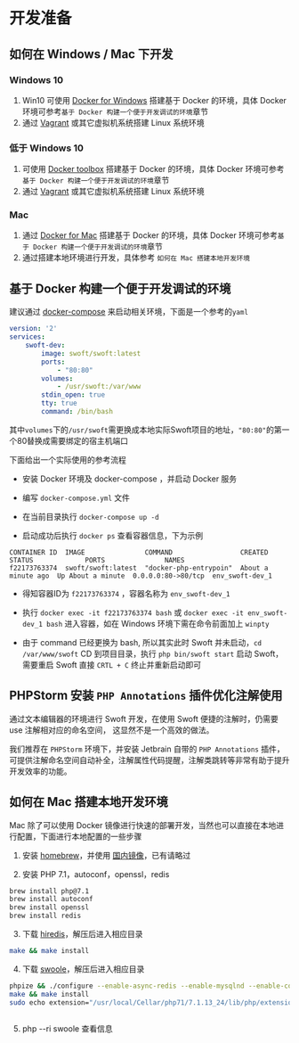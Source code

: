 # 开发准备

## 如何在 Windows / Mac 下开发

### Windows 10

1. Win10 可使用 [Docker for Windows](https://www.docker.com/docker-windows) 搭建基于 Docker 的环境，具体 Docker 环境可参考`基于 Docker 构建一个便于开发调试的环境`章节
2. 通过 [Vagrant](https://www.vagrantup.com) 或其它虚拟机系统搭建 Linux 系统环境

### 低于 Windows 10

1. 可使用 [Docker toolbox](https://docs.docker.com/toolbox/) 搭建基于 Docker 的环境，具体 Docker 环境可参考`基于 Docker 构建一个便于开发调试的环境`章节
2. 通过 [Vagrant](https://www.vagrantup.com) 或其它虚拟机系统搭建 Linux 系统环境

### Mac

1. 通过 [Docker for Mac](https://docs.docker.com/docker-for-mac/) 搭建基于 Docker 的环境，具体 Docker 环境可参考`基于 Docker 构建一个便于开发调试的环境`章节
2. 通过搭建本地环境进行开发，具体参考 `如何在 Mac 搭建本地开发环境`

## 基于 Docker 构建一个便于开发调试的环境

建议通过 [docker-compose](https://docs.docker.com/compose/) 来启动相关环境，下面是一个参考的`yaml`

```yaml
version: '2'
services:
    swoft-dev:
        image: swoft/swoft:latest
        ports:
            - "80:80"
        volumes:
            - /usr/swoft:/var/www
        stdin_open: true
        tty: true
        command: /bin/bash
```

其中`volumes`下的`/usr/swoft`需更换成本地实际Swoft项目的地址，`"80:80"`的第一个80替换成需要绑定的宿主机端口

下面给出一个实际使用的参考流程

* 安装 Docker 环境及 docker-compose ，并启动 Docker 服务

* 编写 `docker-compose.yml` 文件

* 在当前目录执行 `docker-compose up -d`

* 启动成功后执行 `docker ps` 查看容器信息，下为示例

```
CONTAINER ID  IMAGE               COMMAND                 CREATED             STATUS             PORTS               NAMES
f22173763374  swoft/swoft:latest  "docker-php-entrypoin"  About a minute ago  Up About a minute  0.0.0.0:80->80/tcp  env_swoft-dev_1
```

* 得知容器ID为 `f22173763374` ，容器名称为 `env_swoft-dev_1`

* 执行 `docker exec -it f22173763374 bash` 或 `docker exec -it env_swoft-dev_1 bash` 进入容器，如在 Windows 环境下需在命令前面加上 `winpty`

* 由于 command 已经更换为 bash, 所以其实此时 Swoft 并未启动，`cd /var/www/swoft` CD 到项目目录，执行 `php bin/swoft start` 启动 Swoft，需要重启 Swoft 直接 `CRTL + C` 终止并重新启动即可

## PHPStorm 安装 `PHP Annotations` 插件优化注解使用

通过文本编辑器的环境进行 Swoft 开发，在使用 Swoft 便捷的注解时，仍需要 use 注解相对应的命名空间， 这显然不是一个高效的做法。

我们推荐在 `PHPStorm` 环境下，并安装 Jetbrain 自带的 `PHP Annotations` 插件，可提供注解命名空间自动补全，注解属性代码提醒，注解类跳转等非常有助于提升开发效率的功能。

## 如何在 Mac 搭建本地开发环境

Mac 除了可以使用 Docker 镜像进行快速的部署开发，当然也可以直接在本地进行配置，下面进行本地配置的一些步骤
1. 安装 [homebrew](https://brew.sh/index_zh-tw.html)，并使用 [国内镜像](https://mirrors.tuna.tsinghua.edu.cn/help/homebrew/)，已有请略过

2. 安装 PHP 7.1，autoconf，openssl，redis

```bash
brew install php@7.1  
brew install autoconf
brew install openssl
brew install redis
```

3. 下载 [hiredis](https://github.com/redis/hiredis/releases)，解压后进入相应目录

```bash
make && make install 
```

4. 下载 [swoole](https://github.com/swoole/swoole-src/releases)，解压后进入相应目录

```bash
phpize && ./configure --enable-async-redis --enable-mysqlnd --enable-coroutine --enable-openssl --with-openssl-dir=/usr/local/opt/openssl
make && make install    
sudo echo extension="/usr/local/Cellar/php71/7.1.13_24/lib/php/extensions/no-debug-non-zts-20160303/swoole.so">/usr/local/etc/php/7.1/conf.d/ext-swoole.ini
    
```

5. php --ri swoole 查看信息

